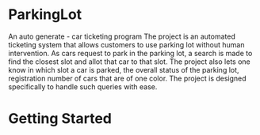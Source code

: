 # ParkingLot
An auto generate -  car ticketing program
The project is an automated ticketing system that allows customers to use parking lot without human intervention. As cars request to park in the parking lot, a search is made to find the closest slot and allot that car to that slot. The project also lets one know in which slot a car is parked, the overall status of the parking lot, registration number of cars that are of one color. The project is designed specifically to handle such queries with ease.
# Getting Started
